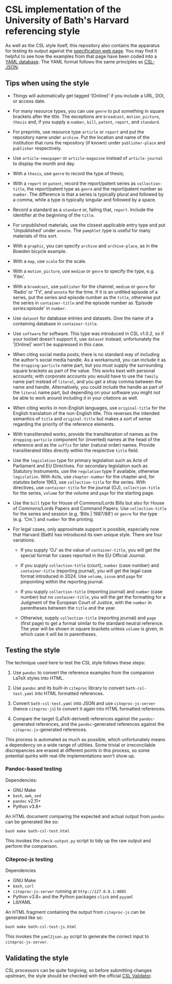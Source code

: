 # CSL implementation of the University of Bath's Harvard referencing style

As well as the CSL style itself, this repository also contains the apparatus for
testing its output against the [specification web page][bath-harvard]. You may
find it helpful to see how the examples from that page have been coded into a
[YAML database](bath-csl-test.yaml). The YAML format follows the same principles
as [CSL-JSON].

[bath-harvard]: https://library.bath.ac.uk/referencing/harvard-bath
[CSL-JSON]: https://citeproc-js.readthedocs.io/en/latest/csl-json/markup.html


## Tips when using the style

  - Things will automatically get tagged ‘\[Online]’ if you include a URL, DOI,
    or access date.

  - For many resource types, you can use `genre` to put something in square
    brackets after the title. The exceptions are `broadcast`, `motion_picture`,
    `thesis` and, if you supply a `number`, `bill`, `patent`, `report`, and
    `standard`.

  - For preprints, use resource type `article` or `report` and put the
    repository name under `archive`. Put the location and name of the
    institution that runs the repository (if known) under `publisher-place` and
    `publisher` respectively.

  - Use `article-newspaper` or `article-magazine` instead of `article-journal`
    to display the month and day.

  - With a `thesis`, use `genre` to record the type of thesis;

  - With a `report` or `patent`, record the report/patent series as
    `collection-title`, the report/patent type as `genre` and the report/patent
    number as `number`. The difference is that a series is typically plural and
    followed by a comma, while a type is typically singular and followed by a
    space.

  - Record a standard as a `standard` or, failing that, `report`. Include the
    identifier at the beginning of the `title`.

  - For unpublished materials, use the closest applicable entry type and put
    ‘Unpublished’ under `annote`. The `pamphlet` type is useful for many
    materials of this sort.

  - With a `graphic`, you can specify `archive` and `archive-place`, as in the
    Bowden bicycle example.

  - With a `map`, use `scale` for the scale.

  - With a `motion_picture`, use `medium` or `genre` to specify the type, e.g.
    ‘Film’.

  - With a `broadcast`, use `publisher` for the channel, `medium` or `genre` for
    ‘Radio’ or ‘TV’, and `annote` for the time. If it is an untitled episode of
    a series, put the series and episode number as the `title`, otherwise put
    the series in `container-title` and the episode number as ‘Episode
    *series:episode*’ in `number`.

  - Use `dataset` for database entries and datasets. Give the name of a
    containing database in `container-title`.

  - Use `software` for software. This type was introduced in CSL v1.0.2, so if
    your toolset doesn't support it, use `dataset` instead; unfortunately the
    ‘\[Online]’ won't be suppressed in this case.

  - When citing social media posts, there is no standard way of including the
    author's social media handle. As a workaround, you can include it as the
    `dropping-particle` name part, but you must supply the surrounding square
    brackets as part of the value. This works best with personal accounts; with
    corporate accounts you would have to use the `family` name part instead of
    `literal`, and you get a stray comma between the name and handle.
    Alternatively, you could include the handle as part of the `literal` name
    part, but depending on your software you might not be able to work around
    including it in your citations as well.

  - When citing works in non-English languages, use `original-title` for the
    English translation of the non-English title. This reverses the intended
    semantics of `title` and `original-title` but makes a sort of sense
    regarding the priority of the reference elements.

  - With transliterated works, provide the transliteration of names as the
    `dropping-particle` component for (inverted) names at the head of the
    reference and as the `suffix` for later (natural order) names. Provide
    transliterated titles directly within the respective `title` field.

  - Use the `legislation` type for primary legislation such as Acts of
    Parliament and EU Directives. For secondary legislation such as Statutory
    Instruments, use the `regulation` type if available, otherwise
    `legislation`. With Acts, use `chapter-number` for the chapter and, for
    statutes before 1963, use `collection-title` for the series. With
    directives, use `container-title` for the journal (OJ), `collection-title`
    for the series, `volume` for the volume and `page` for the starting page.

  - Use the `bill` type for House of Commons/Lords Bills but also for House of
    Commons/Lords Papers and Command Papers. Use `collection-title` for the
    series and session (e.g. ‘Bills | 1987/88’) or `genre` for the type (e.g.
    ‘Cm.’) and `number` for the printing.

  - For legal cases, only approximate support is possible, especially now that
    Harvard (Bath) has introduced its own unique style. There are four
    variations:

      - If you supply ‘OJ’ as the value of `container-title`, you will get the
        special format for cases reported in the EU Official Journal.

      - If you supply `collection-title` (court), `number` (case number) and
        `container-title` (reporting journal), you will get the legal case
        format introduced in 2024. Use `volume`, `issue` and `page` for
        pinpointing within the reporting journal.

      - If you supply `collection-title` (reporting journal) and `number`
        (case number) but no `container-title`, you will the get the formatting
        for a Judgment of the European Court of Justice, with the `number` in
        parentheses between the `title` and the year.

      - Otherwise, supply `collection-title` (reporting journal) and `page`
        (first page) to get a format similar to the standard neutral reference.
        The year will be shown in square brackets unless `volume` is given, in
        which case it will be in parentheses.

## Testing the style

The technique used here to test the CSL style follows these steps:

 1. Use `pandoc` to convert the reference examples from the companion LaTeX
    styles into HTML.

 2. Use `pandoc` and its built-in `citeproc` library to convert
    `bath-csl-test.yaml` into HTML formatted references.

 3. Convert `bath-csl-test.yaml` into JSON and use `citeproc-js-server` (hence
    `citeproc-js`) to convert it again into HTML formatted references.

 4. Compare the target (LaTeX-derived) references against the `pandoc`-generated
    references, and the `pandoc`-generated references against the
    `citeproc-js`-generated references.

This process is automated as much as possible, which unfortunately means a
dependency on a wide range of utilities. Some trivial or irreconcilable
discrepancies are erased at different points in this process, so some potential
quirks with real-life implementations won't show up.


### Pandoc-based testing

Dependencies:

- GNU Make
- `bash`, `awk`, `sed`
- `pandoc` v2.11+
- Python v3.8+

An HTML document comparing the expected and actual output from `pandoc` can be
generated like so:

```bash make bath-csl-test.html ```

This invokes the `check-output.py` script to tidy up the raw output and perform
the comparison.


### Citeproc-js testing

Dependencies

- GNU Make
- `bash`, `curl`
- `citeproc-js-server` running at `http://127.0.0.1:8085`
- Python v3.8+ and the Python packages `click` and `pyyaml`
- LibYAML

An HTML fragment containing the output from `citeproc-js` can be generated like
so:

```bash make bath-csl-test-js.html ```

This invokes the `yaml2json.py` script to generate the correct input to
`citeproc-js-server`.


## Validating the style

CSL processors can be quite forgiving, so before submitting changes upstream,
the style should be checked with the official [CSL Validator].

[CSL Validator]: https://validator.citationstyles.org/
